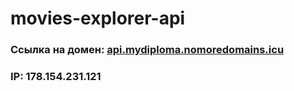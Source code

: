 # movies-explorer-api

### Ссылка на домен: [api.mydiploma.nomoredomains.icu](https://api.mydiploma.nomoredomains.icu)
### IP: 178.154.231.121
